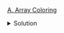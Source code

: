 [A. Array Coloring](https://codeforces.com/contest/1857/problem/A)

<details><summary>Solution</summary>

![](../../../assets/1857A.png)

</details>
